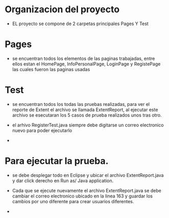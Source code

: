 # Organizacion del proyecto
- EL proyecto se compone de 2 carpetas principales Pages Y Test 

# Pages
- se encuentran todos los elementos de las paginas trabajadas, entre ellos estan el HomePage, InfoPersonalPage, LoginPage y RegistePage las cuales fueron las paginas usadas

# Test
- se encuentran todos los todas las pruebas realizadas, para ver el reporte de Extent el archivo se llamada ExtentReport, al ejecutar este archivo se esecutaran los 5 casos de prueba realizados unos tras otro.

- el arhivo RegisterTest.java siempre debe digitarse un correo electronico nuevo para poder ejecutarlo

-

# Para ejecutar la prueba.
- se debe desplegar todo en Eclipse y ubicar el archivo ExtentReport.java y dar click derecho en Run as/ Java application.

- Cada que se ejecute nuevamente el archivo ExtentReport.java se debe cambiar el correo electronico ubicado en la linea 163 y guardar los cambios por uno diferente para crear usuarios diferentes.

- 
